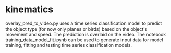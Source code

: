 # kinematics
overlay_pred_to_video.py uses a time series classification model to predict the object type (for now only planes or birds) based on the object's movement and speed. The prediction is overlaid on the video.
The notebook training_data_model_fit.ipynb can be used to generate input data for model training, fitting and testing time series classification models.
